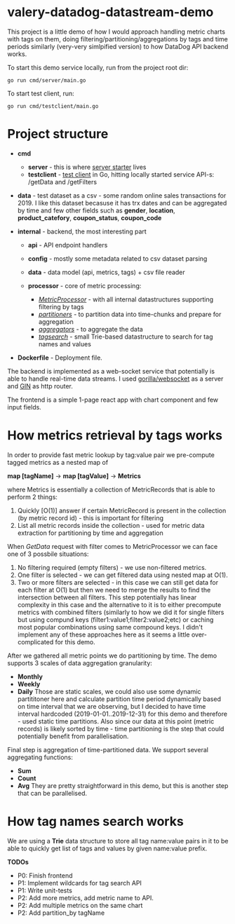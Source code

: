 # valery-datadog-datastream-demo

This project is a little demo of how I would approach handling metric charts with tags on them, doing filtering/partitioning/aggregations by tags and time periods similarly (very-very simlpified version) to how DataDog API backend works.

To start this demo service locally, run from the project root dir:

`go run cmd/server/main.go`

To start test client, run:

`go run cmd/testclient/main.go`

# Project structure


* **cmd**

  * **server**            - this is where [server starter](https://github.com/vkarpei/valery-datadog-datastream-demo/blob/master/cmd/server/main.go) lives
  * **testclient**        - [test client](https://github.com/vkarpei/valery-datadog-datastream-demo/blob/master/cmd/testclient/main.go) in Go, hitting locally started service API-s: /getData and /getFilters

* **data**                - test dataset as a csv - some random online sales transactions for 2019. I like this
                            dataset becasuse it has trx dates and can be aggregated by time and few other fields
                            such as **gender**, **location**, **product_catefory**, **coupon_status**, **coupon_code**

* **internal**            - backend, the most interesting part

  * **api**               - API endpoint handlers
  * **config**            - mostly some metadata related to csv dataset parsing
  * **data**              - data model (api, metrics, tags) + csv file reader
  * **processor**         - core of metric processing:
    
     * [_MetricProcessor_](https://github.com/vkarpei/valery-datadog-datastream-demo/blob/master/internal/processor/metricprocessor.go)  - with all internal datastructures supporting filtering by tags
     * [_partitioners_](https://github.com/vkarpei/valery-datadog-datastream-demo/blob/master/internal/processor/paritioners.go)     - to partition data into time-chunks and prepare for aggregation
     * [_aggregators_](https://github.com/vkarpei/valery-datadog-datastream-demo/blob/master/internal/processor/aggregators.go)      - to aggregate the data
     * [_tagsearch_](https://github.com/vkarpei/valery-datadog-datastream-demo/blob/master/internal/processor/tagsearch.go)       - small Trie-based datastructure to search for tag names and values

* **Dockerfile**          - Deployment file.

The backend is implemented as a web-socket service that potentially is able to handle real-time data streams. I used [gorilla/websocket](https://github.com/gorilla/websocket) as a server and [GIN](https://github.com/gin-gonic/gin) as http router.

The frontend is a simple 1-page react app with chart component and few input fields.

# How metrics retrieval by tags works

In order to provide fast metric lookup by tag:value pair we pre-compute tagged metrics as a nested map of

   **map [tagName]**   ->   **map [tagValue]**   ->   **Metrics**

where Metrics is essentially a collection of MetricRecords that is able to perform 2 things:
1. Quickly [O(1)] answer if certain MetricRecord is present in the collection (by metric record id) - this is important for filtering 
2. List all metric records inside the collection - used for metric data extraction for partitioning by time and aggregation

When _GetData_ request with filter comes to MetricProcessor we can face one of 3 possbile situations:
1. No filtering required (empty filters) - we use non-filtered metrics.
2. One filter is selected - we can get filtered data using nested map at O(1).
3. Two or more filters are selected - in this case we can still get data for each filter at O(1) but then we need to merge the results to find the intersection between all filters. This step potentially has linear complexity in this case and the alternative to it is to either precompute metrics with combined filters (similarly to how we did it for single filters but using compund keys (filter1:value1;filter2:value2;etc) or caching most popular combinations using same compound keys. I didn't implement any of these approaches here as it seems a little over-complicated for this demo.

After we gathered all metric points we do partitioning by time. The demo supports 3 scales of data aggregation granularity:
* **Monthly**
* **Weekly**
* **Daily**
Those are static scales, we could also use some dynamic partititoner here and calculate partition time period dynamically based on time interval that we are observing, but I decided to have time interval hardcoded (2019-01-01..2019-12-31) for this demo and therefore - used static time partitions.
Also since our data at this point (metric records) is likely sorted by time - time partitioning is the step that could potentially benefit from parallelisation.

Final step is aggregation of time-partitioned data. We support several aggregating functions:
* **Sum**
* **Count**
* **Avg**
They are pretty straightforward in this demo, but this is another step that can be parallelised.

# How tag names search works

We are using a **Trie** data structure to store all tag name:value pairs in it to be able to quickly get list of tags and values by given name:value prefix.

**TODOs**
* P0: Finish frontend
* P1: Implement wildcards for tag search API
* P1: Write unit-tests
* P2: Add more metrics, add metric name to API.
* P2: Add multiple metrics on the same chart
* P2: Add partition_by tagName